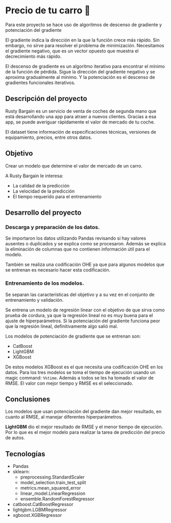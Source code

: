 # Precio de tu carro :rocket:
Para este proyecto se hace uso de algoritmos de descenso de gradiente y potenciación del gradiente

El gradiente indica la dirección en la que la función crece más rápido. Sin embargo, no sirve para resolver el problema de minimización. Necesitamos el gradiente negativo, que es un vector opuesto que muestra el decrecimiento más rápido.

El descenso de gradiente es un algoritmo iterativo para encontrar el mínimo de la función de pérdida. Sigue la dirección del gradiente negativo y se aproxima gradualmente al mínimo. Y la potenciación es el descenso de gradientes funcionales iterativos.

## Descripción del proyecto
Rusty Bargain es un servicio de venta de coches de segunda mano que está desarrollando una app para atraer a nuevos clientes. Gracias a esa app, se puede averiguar rápidamente el valor de mercado de tu coche.

El dataset tiene información de especificaciones técnicas, versiones de equipamiento, precios, entre otros datos.

## Objetivo
Crear un modelo que determine el valor de mercado de un carro.

A Rusty Bargain le interesa:
* La calidad de la predicción
* La velocidad de la predicción
* El tiempo requerido para el entrenamiento


## Desarrollo del proyecto
### Descarga y preparación de los datos.
Se importaron los datos utilizando Pandas revisando si hay valores ausentes o duplicados y se explica como se procesaron. Además se explica la eliminación de columnas que no contienen información útil para el modelo.

También se realiza una codificación OHE ya que para algunos modelos que se entrenan es necesario hacer esta codificación.

### Entrenamiento de los modelos.
Se separan las características del objetivo y a su vez en el conjunto de entrenamiento y validación.

Se entrena un modelo de regresión linear con el objetivo de que sirva como prueba de cordura, ya que la regresión lineal no es muy buena para el ajuste de hiperparámetros. Si la potenciación del gradiente funciona peor que la regresión lineal, definitivamente algo salió mal.

Los modelos de potenciación de gradiente que se entrenan son:
* CatBoost
* LightGBM
* XGBoost

De estos modelos XGBoost es el que necesita una codificación OHE en los datos. Para los tres modelos se toma el tiempo de ejecución usando un magic command: `%%time`. Además a todos se les ha tomado el valor de RMSE. El valor con mejor tiempo y RMSE es el seleccionado.

## Conclusiones
Los modelos que usan potenciación del gradiente dan mejor resultado, en cuanto al RMSE, al manejar diferentes hiperparámetros.

**LightGBM** dio el mejor resultado de RMSE y el menor tiempo de ejecución. Por lo que es el mejor modelo para realizar la tarea de predicción del precio de autos.

## Tecnologías
* Pandas
* sklearn:
    + preprocessing.StandardScaler
    + model_selection.train_test_split
    + metrics.mean_squared_error
    + linear_model.LinearRegression
    + ensemble.RandomForestRegressor
* catboost.CatBoostRegressor
* lightgbm.LGBMRegressor
* xgboost.XGBRegressor